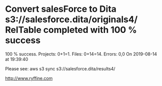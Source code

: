 # Convert salesForce to Dita s3://salesforce.dita/originals4/ RelTable completed with 100 % success

100 % success. Projects: 0+1=1.  Files: 0+14=14. Errors: 0,0  On 2019-08-14 at 19:39:40



Please see: aws s3 sync s3://salesforce.dita/results4/

http://www.ryffine.com
